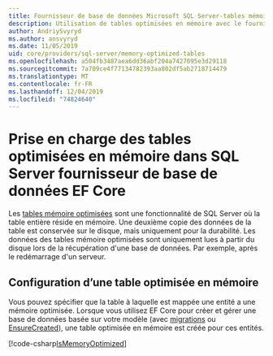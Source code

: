 ```yaml
---
title: Fournisseur de base de données Microsoft SQL Server-tables mémoire optimisées-EF Core
description: Utilisation de tables optimisées en mémoire avec le fournisseur de base de données SQL Server Entity Framework Core
author: AndriySvyryd
ms.author: ansvyryd
ms.date: 11/05/2019
uid: core/providers/sql-server/memory-optimized-tables
ms.openlocfilehash: a504fb3487aea6dd36abf204a7427095e3d29118
ms.sourcegitcommit: 7a709ce4f77134782393aa802df5ab2718714479
ms.translationtype: MT
ms.contentlocale: fr-FR
ms.lasthandoff: 12/04/2019
ms.locfileid: "74824640"
---
```

# <a name="memory-optimized-tables-support-in-sql-server-ef-core-database-provider"></a>Prise en charge des tables optimisées en mémoire dans SQL Server fournisseur de base de données EF Core

Les [tables mémoire optimisées](/sql/relational-databases/in-memory-oltp/memory-optimized-tables) sont une fonctionnalité de SQL Server où la table entière réside en mémoire. Une deuxième copie des données de la table est conservée sur le disque, mais uniquement pour la durabilité. Les données des tables mémoire optimisées sont uniquement lues à partir du disque lors de la récupération d'une base de données. Par exemple, après le redémarrage d'un serveur.

## <a name="configuring-a-memory-optimized-table"></a>Configuration d’une table optimisée en mémoire

Vous pouvez spécifier que la table à laquelle est mappée une entité a une mémoire optimisée. Lorsque vous utilisez EF Core pour créer et gérer une base de données basée sur votre modèle (avec [migrations](xref:core/managing-schemas/migrations/index) ou [EnsureCreated](/dotnet/api/Microsoft.EntityFrameworkCore.Storage.IDatabaseCreator.EnsureCreated)), une table optimisée en mémoire est créée pour ces entités.

[!code-csharp[IsMemoryOptimized](../../../../samples/core/SqlServer/InMemory/InMemoryContext.cs?name=IsMemoryOptimized)]
